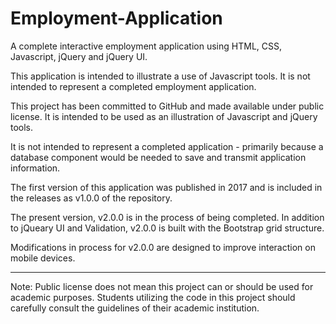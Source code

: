 # Employment-Application

A complete interactive employment application using HTML, CSS, Javascript, jQuery and jQuery UI.

This application is intended to illustrate a use of Javascript tools. It is not intended to
represent a completed employment application.

This project has been committed to GitHub and made available under public license.
It is intended to be used as an illustration of Javascript and jQuery tools.

It is not intended to represent a completed application - primarily because a database component
would be needed to save and transmit application information.

The first version of this application was published in 2017 and is included in the releases as v1.0.0 of the repository.

The present version, v2.0.0 is in the process of being completed. In addition to jQueary UI and Validation, v2.0.0 is built with the Bootstrap grid structure.

Modifications in process for v2.0.0 are designed to improve interaction on mobile devices.

---

Note: Public license does not mean this project can or should be used for academic purposes.
Students utilizing the code in this project should carefully consult the guidelines of their
academic institution.
